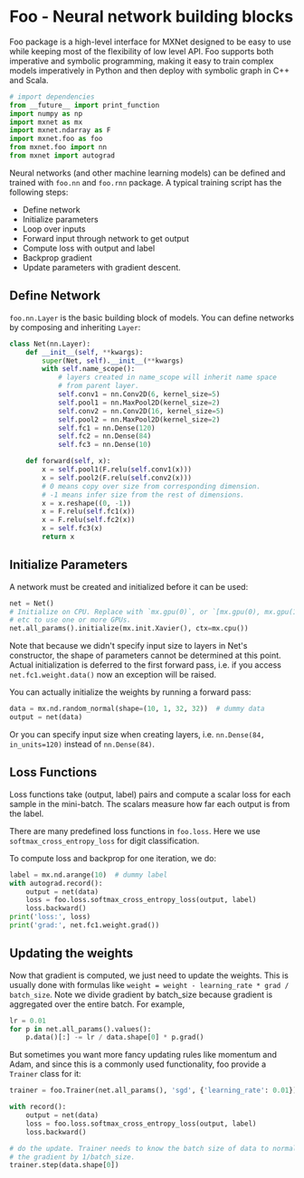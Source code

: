 # Foo - Neural network building blocks

Foo package is a high-level interface for MXNet designed to be easy to use while
keeping most of the flexibility of low level API. Foo supports both imperative
and symbolic programming, making it easy to train complex models imperatively
in Python and then deploy with symbolic graph in C++ and Scala.


```python
# import dependencies
from __future__ import print_function
import numpy as np
import mxnet as mx
import mxnet.ndarray as F
import mxnet.foo as foo
from mxnet.foo import nn
from mxnet import autograd
```

Neural networks (and other machine learning models) can be defined and trained
with `foo.nn` and `foo.rnn` package. A typical training script has the following
steps:

- Define network
- Initialize parameters
- Loop over inputs
- Forward input through network to get output
- Compute loss with output and label
- Backprop gradient
- Update parameters with gradient descent.


## Define Network

`foo.nn.Layer` is the basic building block of models. You can define networks by
composing and inheriting `Layer`:

```python
class Net(nn.Layer):
    def __init__(self, **kwargs):
        super(Net, self).__init__(**kwargs)
        with self.name_scope():
            # layers created in name_scope will inherit name space
            # from parent layer.
            self.conv1 = nn.Conv2D(6, kernel_size=5)
            self.pool1 = nn.MaxPool2D(kernel_size=2)
            self.conv2 = nn.Conv2D(16, kernel_size=5)
            self.pool2 = nn.MaxPool2D(kernel_size=2)
            self.fc1 = nn.Dense(120)
            self.fc2 = nn.Dense(84)
            self.fc3 = nn.Dense(10)

    def forward(self, x):
        x = self.pool1(F.relu(self.conv1(x)))
        x = self.pool2(F.relu(self.conv2(x)))
        # 0 means copy over size from corresponding dimension.
        # -1 means infer size from the rest of dimensions.
        x = x.reshape((0, -1))
        x = F.relu(self.fc1(x))
        x = F.relu(self.fc2(x))
        x = self.fc3(x)
        return x
```

## Initialize Parameters

A network must be created and initialized before it can be used:

```python
net = Net()
# Initialize on CPU. Replace with `mx.gpu(0)`, or `[mx.gpu(0), mx.gpu(1)]`,
# etc to use one or more GPUs.
net.all_params().initialize(mx.init.Xavier(), ctx=mx.cpu())
```

Note that because we didn't specify input size to layers in Net's constructor,
the shape of parameters cannot be determined at this point. Actual initialization
is deferred to the first forward pass, i.e. if you access `net.fc1.weight.data()`
now an exception will be raised.

You can actually initialize the weights by running a forward pass:

```python
data = mx.nd.random_normal(shape=(10, 1, 32, 32))  # dummy data
output = net(data)
```

Or you can specify input size when creating layers, i.e. `nn.Dense(84, in_units=120)`
instead of `nn.Dense(84)`.

## Loss Functions

Loss functions take (output, label) pairs and compute a scalar loss for each sample
in the mini-batch. The scalars measure how far each output is from the label.

There are many predefined loss functions in `foo.loss`. Here we use
`softmax_cross_entropy_loss` for digit classification.

To compute loss and backprop for one iteration, we do:

```python
label = mx.nd.arange(10)  # dummy label
with autograd.record():
    output = net(data)
    loss = foo.loss.softmax_cross_entropy_loss(output, label)
    loss.backward()
print('loss:', loss)
print('grad:', net.fc1.weight.grad())
```

## Updating the weights

Now that gradient is computed, we just need to update the weights. This is usually
done with formulas like `weight = weight - learning_rate * grad / batch_size`.
Note we divide gradient by batch_size because gradient is aggregated over the
entire batch. For example,

```python
lr = 0.01
for p in net.all_params().values():
    p.data()[:] -= lr / data.shape[0] * p.grad()
```

But sometimes you want more fancy updating rules like momentum and Adam, and since
this is a commonly used functionality, foo provide a `Trainer` class for it:

```python
trainer = foo.Trainer(net.all_params(), 'sgd', {'learning_rate': 0.01})

with record():
    output = net(data)
    loss = foo.loss.softmax_cross_entropy_loss(output, label)
    loss.backward()

# do the update. Trainer needs to know the batch size of data to normalize
# the gradient by 1/batch_size.
trainer.step(data.shape[0])
```
